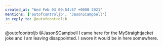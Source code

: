 ```yaml
---
created_at: "Wed Feb 03 00:54:57 +0000 2021"
mentions: ['outofcontroljb', 'JasonSCampbell']
in_reply_to: @outofcontroljb
---
```


@outofcontroljb @JasonSCampbell I came here for the MyStraightjacket joke and I am leaving disappointed. I swore it would be in here somewhere.